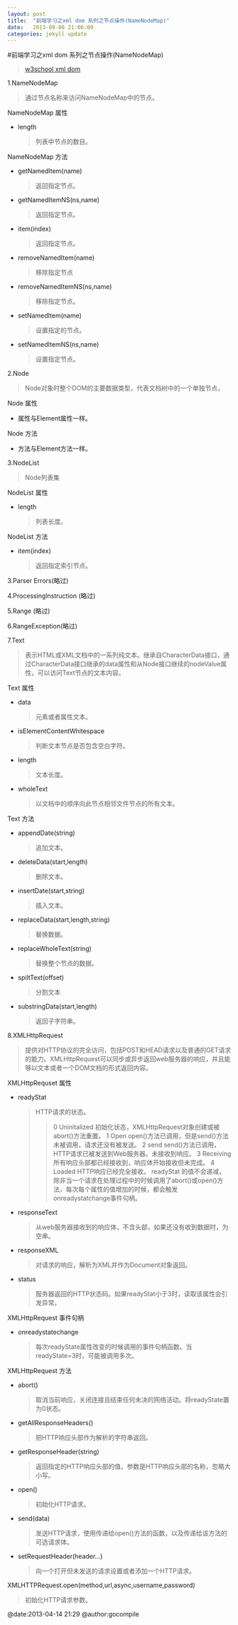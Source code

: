```yaml
---
layout: post
title:  "前端学习之xml dom 系列之节点操作(NameNodeMap)"
date:   2013-09-08 21:06:09
categories: jekyll update
---
```

#前端学习之xml dom 系列之节点操作(NameNodeMap)
>[w3school xml dom](http://www.w3school.com.cn/xmldom/index.asp) 

1.NameNodeMap
> 通过节点名称来访问NameNodeMap中的节点。

NameNodeMap 属性

* length
  > 列表中节点的数目。

NameNodeMap 方法

* getNamedItem(name)
  > 返回指定节点。

* getNamedItemNS(ns,name)
  > 返回指定节点。

* item(index)
  > 返回指定节点。

* removeNamedItem(name)
  > 移除指定节点

* removeNamedItemNS(ns,name)
  > 移除指定节点。

* setNamedItem(name)
  > 设置指定的节点。

* setNamedItemNS(ns,name)
  > 设置指定节点。

2.Node
> Node对象时整个DOM的主要数据类型，代表文档树中的一个单独节点，

Node 属性

* 属性与Element属性一样。

Node 方法

* 方法与Element方法一样。

3.NodeList
> Node列表集

NodeList 属性

* length
  > 列表长度。

NodeList 方法

* item(index)
  > 返回指定索引节点。


3.Parser Errors(略过)

4.Processinglnstruction (略过)

5.Range (略过)

6.RangeException(略过)

7.Text 
> 表示HTML或XML文档中的一系列纯文本。继承自CharacterData接口，通过CharacterData接口继承的data属性和从Node接口继续的nodeValue属性，可以访问Text节点的文本内容。

Text 属性

* data
  > 元素或者属性文本。

* isElementContentWhitespace
  > 判断文本节点是否包含空白字符。

* length
  > 文本长度。

* wholeText
  > 以文档中的顺序向此节点相邻文件节点的所有文本。

Text 方法

* appendDate(string)
  > 追加文本。

* deleteData(start,length)
  > 删除文本。


* insertDate(start,string)
  > 插入文本。

* replaceData(start,length,string)
  > 替换数据。

* replaceWholeText(string)
  > 替换整个节点的数据。

* spiltText(offset)
  > 分割文本

* substringData(start,length)
  > 返回子字符串。



8.XMLHttpRequest
> 提供对HTTP协议的完全访问，包括POST和HEAD请求以及普通的GET请求的能力。XMLHttpRequest可以同步或异步返回web服务器的响应，并且能够以文本或者一个DOM文档的形式返回内容。

XMLHttpRequset 属性

* readyStat
  > HTTP请求的状态。
    >> 0	Uninitalized	初始化状态，XMLHttpRequest对象创建或被abort()方法重置。
    >> 1	Open	open()方法已调用，但是send()方法未被调用，请求还没有被发送。
    >> 2	send	send()方法已调用，HTTP请求已被发送到Web服务器。未接收到响应。
    >> 3	Receiving	所有响应头部都已经接收到，响应体开始接收但未完成。
    >> 4	Loaded	HTTP响应已经完全接收。
  > readyStat 的值不会递减，除非当一个请求在处理过程中的时候调用了abort()或open()方法，每次每个属性的值增加的时候，都会触发onreadystatchange事件句柄。

* responseText
  > 从web服务器接收到的响应体，不含头部，如果还没有收到数据时，为空串。

* responseXML
  > 对请求的响应，解析为XML并作为Document对象返回。

* status
  > 服务器返回的HTTP状态码。如果readyStat小于3时，读取该属性会引发异常。

XMLHttpRequest 事件句柄

* onreadystatechange
  > 每次readyState属性改变的时候调用的事件句柄函数。当readyState=3时，可能被调用多次。

XMLHttpRequest 方法

* abort()
  > 取消当前响应，关闭连接且结束任何未决的网络活动。将readyState置为0状态。

* getAllResponseHeaders()
  > 把HTTP响应头部作为解析的字符串返回。

* getResponseHeader(string)
  > 返回指定的HTTP响应头部的值，参数是HTTP响应头部的名称，忽略大小写。

* open()
  > 初始化HTTP请求。

* send(data)
  > 发送HTTP请求，使用传递给open()方法的函数，以及传递给该方法的可选请求体。

* setRequestHeader(header...)
  > 向一个打开但未发送的请求设置或者添加一个HTTP请求。


XMLHTTPRequest.open(method,url,async,username,password)
  > 初始化HTTP请求参数。


@date:2013-04-14 21:29 @author:gocompile



